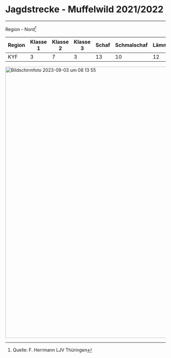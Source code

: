 # Jagdstrecke - Muffelwild 2021/2022
---
Region - Nord[^1]

|Region|Klasse 1|Klasse 2|Klasse 3| Schaf|Schmalschaf|Lämmer|Gesamt|
|------|--------|--------|--------|------|-----------|------|------|
|KYF   |3       |7       |3       |13    |10         |12    |48    |

[^1]: Quelle: F. Herrmann LJV Thüringen


<img width="851" alt="Bildschirmfoto 2023-09-03 um 08 13 55" src="https://github.com/Projekt-cloud/Kyffhaeuser-Jagd/assets/132254149/62486a44-8828-4e75-bf5b-af66c25b0e8a">

 
